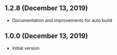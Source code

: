 ## 1.2.8 (December 13, 2019)
  - Documentation and improvements for auto build

## 1.0.0 (December 13, 2019)
  - Initial version